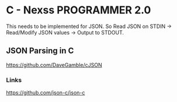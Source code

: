 # C - Nexss PROGRAMMER 2.0

This needs to be implemented for JSON. So Read JSON on STDIN -> Read/Modify JSON values -> Output to STDOUT.

## JSON Parsing in C

<https://github.com/DaveGamble/cJSON>

### Links

<https://github.com/json-c/json-c>
